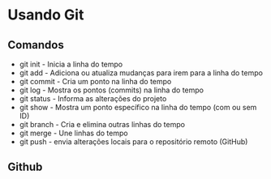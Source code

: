 # Usando Git
## Comandos
- git init - Inicia a linha do tempo
- git add - Adiciona ou atualiza mudanças para irem para a linha do tempo
- git commit - Cria um ponto na linha do tempo
- git log - Mostra os pontos (commits) na linha do tempo
- git status - Informa as alterações do projeto
- git show - Mostra um ponto específico na linha do tempo (com ou sem ID)
- git branch - Cria e elimina outras linhas do tempo
- git merge - Une linhas do tempo
- git push - envia alterações locais para o repositório remoto (GitHub)

## Github